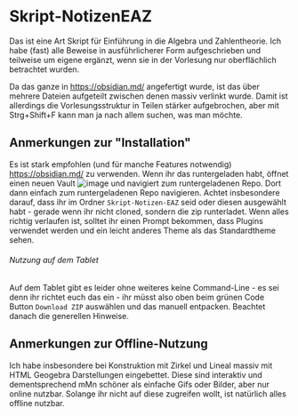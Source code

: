 # Skript-NotizenEAZ
Das ist eine Art Skript für Einführung in die Algebra und Zahlentheorie. Ich habe (fast) alle Beweise in ausführlicherer Form aufgeschrieben und teilweise um eigene ergänzt, wenn sie in der Vorlesung nur oberflächlich betrachtet wurden.

Da das ganze in https://obsidian.md/ angefertigt wurde, ist das über mehrere Dateien aufgeteilt zwischen denen massiv verlinkt wurde. Damit ist allerdings die Vorlesungsstruktur in Teilen stärker aufgebrochen, aber mit Strg+Shift+F kann man ja nach allem suchen, was man möchte.

## Anmerkungen zur "Installation"
Es ist stark empfohlen (und für manche Features notwendig) https://obsidian.md/ zu verwenden. Wenn ihr das runtergeladen habt, öffnet einen neuen Vault
![image](https://github.com/ShrtLadon/Skript-NotizenEAZ/assets/119618221/68dfaf47-5383-4b93-8e91-e20e9697dd39)
und navigiert zum runtergeladenen Repo. Dort dann einfach zum runtergeladenen Repo navigieren.
Achtet insbesondere darauf, dass ihr im Ordner `Skript-Notizen-EAZ` seid oder diesen ausgewählt habt - gerade wenn ihr nicht cloned, sondern die zip runterladet. Wenn alles richtig verlaufen ist, solltet ihr einen Prompt bekommen, dass Plugins verwendet werden und ein leicht anderes Theme als das Standardtheme sehen.
###### Nutzung auf dem Tablet
Auf dem Tablet gibt es leider ohne weiteres keine Command-Line - es sei denn ihr richtet euch das ein - ihr müsst also oben beim grünen Code Button `Download ZIP` auswählen und das manuell entpacken. Beachtet danach die generellen Hinweise.

## Anmerkungen zur Offline-Nutzung
Ich habe insbesondere bei Konstruktion mit Zirkel und Lineal massiv mit HTML Geogebra Darstellungen eingebettet. Diese sind interaktiv und dementsprechend mMn schöner als einfache Gifs oder Bilder, aber nur online nutzbar. Solange ihr nicht auf diese zugreifen wollt, ist natürlich alles offline nutzbar.
